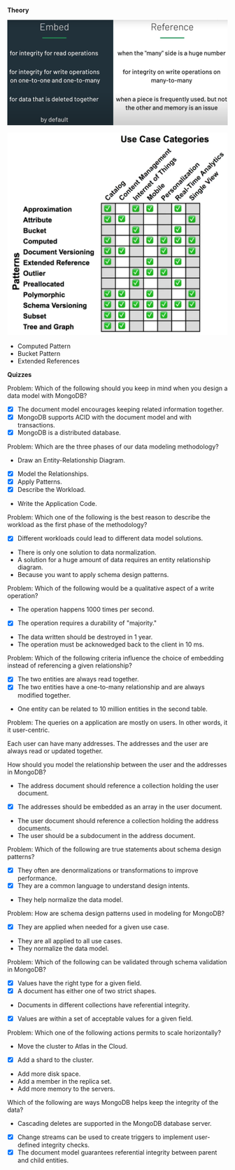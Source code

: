 **Theory**

![EmbedvsReferene](./EmbedvsReferences.png  "EmbedvsReferene")

![Patterns](./Patterns.png  "Patterns")

- Computed Pattern
- Bucket Pattern
- Extended References

**Quizzes**

Problem:
Which of the following should you keep in mind when you design a data model with MongoDB?

- [X] The document model encourages keeping related information together.
- [X] MongoDB supports ACID with the document model and with transactions.
- [X] MongoDB is a distributed database.

Problem:
Which are the three phases of our data modeling methodology?


- Draw an Entity-Relationship Diagram.
- [X] Model the Relationships.
- [X] Apply Patterns.
- [X] Describe the Workload.
- Write the Application Code.

Problem:
Which one of the following is the best reason to describe the workload as the first phase of the methodology?

- [X] Different workloads could lead to different data model solutions.
- There is only one solution to data normalization.
- A solution for a huge amount of data requires an entity relationship diagram.
- Because you want to apply schema design patterns.

Problem:
Which of the following would be a qualitative aspect of a write operation?

- The operation happens 1000 times per second.
- [X] The operation requires a durability of "majority."
- The data written should be destroyed in 1 year.
- The operation must be acknowedged back to the client in 10 ms.

Problem:
Which of the following criteria influence the choice of embedding instead of referencing a given relationship?

- [X] The two entities are always read together.
- [X] The two entities have a one-to-many relationship and are always modified together.
- One entity can be related to 10 million entities in the second table.

Problem:
The queries on a application are mostly on users. In other words, it it user-centric.

Each user can have many addresses. The addresses and the user are always read or updated together.

How should you model the relationship between the user and the addresses in MongoDB?

- The address document should reference a collection holding the user document.
- [X] The addresses should be embedded as an array in the user document.
- The user document should reference a collection holding the address documents.
- The user should be a subdocument in the address document.

Problem:
Which of the following are true statements about schema design patterns?

- [X] They often are denormalizations or transformations to improve performance.
- [X] They are a common language to understand design intents.
- They help normalize the data model.

Problem:
How are schema design patterns used in modeling for MongoDB?

- [X] They are applied when needed for a given use case.
- They are all applied to all use cases.
- They normalize the data model.

Problem:
Which of the following can be validated through schema validation in MongoDB?

- [X] Values have the right type for a given field.
- [X] A  document has either one of two strict shapes.
- Documents in different collections have referential integrity.
- [X] Values are within a set of acceptable values for a given field.

Problem:
Which one of the following actions permits to scale horizontally?

- Move the cluster to Atlas in the Cloud.
- [X] Add a shard to the cluster.
- Add more disk space.
- Add a member in the replica set.
- Add more memory to the servers.

Which of the following are ways MongoDB helps keep the integrity of the data?

- Cascading deletes are supported in the MongoDB database server.
- [X] Change streams can be used to create triggers to implement user-defined integrity checks.
- [X] The document model guarantees referential integrity between parent and child entities.
